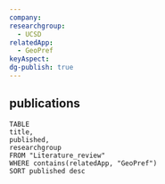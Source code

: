 ```yaml
---
company: 
researchgroup:
  - UCSD
relatedApp:
  - GeoPref
keyAspect: 
dg-publish: true
---
```




## publications

```dataview 
TABLE 
title, 
published,
researchgroup
FROM "Literature_review"
WHERE contains(relatedApp, "GeoPref")
SORT published desc 
```